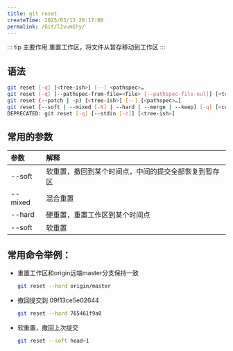 ```yaml
---
title: git reset
createTime: 2025/03/13 20:17:00
permalink: /Git/l2vum1hy/
---
```


::: tip 主要作用
重置工作区，将文件从暂存移动到工作区
:::

## 语法

```bash
git reset [-q] [<tree-ish>] [--] <pathspec>…​
git reset [-q] [--pathspec-from-file=<file> [--pathspec-file-nul]] [<tree-ish>]
git reset (--patch | -p) [<tree-ish>] [--] [<pathspec>…​]
git reset [--soft | --mixed [-N] | --hard | --merge | --keep] [-q] [<commit>]
DEPRECATED: git reset [-q] [--stdin [-z]] [<tree-ish>]
```

## 常用的参数

| 参数      | 解释                         |
|:------- |:-------------------------- |
| --soft  | 软重置，撤回到某个时间点，中间的提交全部恢复到暂存区 |
| --mixed | 混合重置                       |
| --hard  | 硬重置，重置工作区到某个时间点            |
| --soft  | 软重置                        |

## 常用命令举例：

- 重置工作区和origin远端master分支保持一致
  
  ```bash
  git reset --hard origin/master
  ```

- 撤回提交到 09f13ce5e02644
  
  ```bash
  git reset --hard 765461f9a0
  ```

- 软重置，撤回上次提交
  
  ```bash
  git reset --soft head~1
  ```
